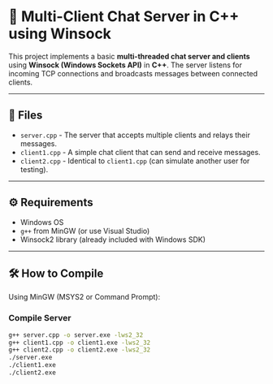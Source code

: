 # 💬 Multi-Client Chat Server in C++ using Winsock

This project implements a basic **multi-threaded chat server and clients** using **Winsock (Windows Sockets API)** in **C++**. The server listens for incoming TCP connections and broadcasts messages between connected clients.

---

## 📁 Files

- `server.cpp` - The server that accepts multiple clients and relays their messages.
- `client1.cpp` - A simple chat client that can send and receive messages.
- `client2.cpp` - Identical to `client1.cpp` (can simulate another user for testing).

---

## ⚙️ Requirements

- Windows OS
- `g++` from MinGW (or use Visual Studio)
- Winsock2 library (already included with Windows SDK)

---

## 🛠️ How to Compile

Using MinGW (MSYS2 or Command Prompt):

### Compile Server
```bash
g++ server.cpp -o server.exe -lws2_32
g++ client1.cpp -o client1.exe -lws2_32
g++ client2.cpp -o client2.exe -lws2_32
./server.exe
./client1.exe
./client2.exe

